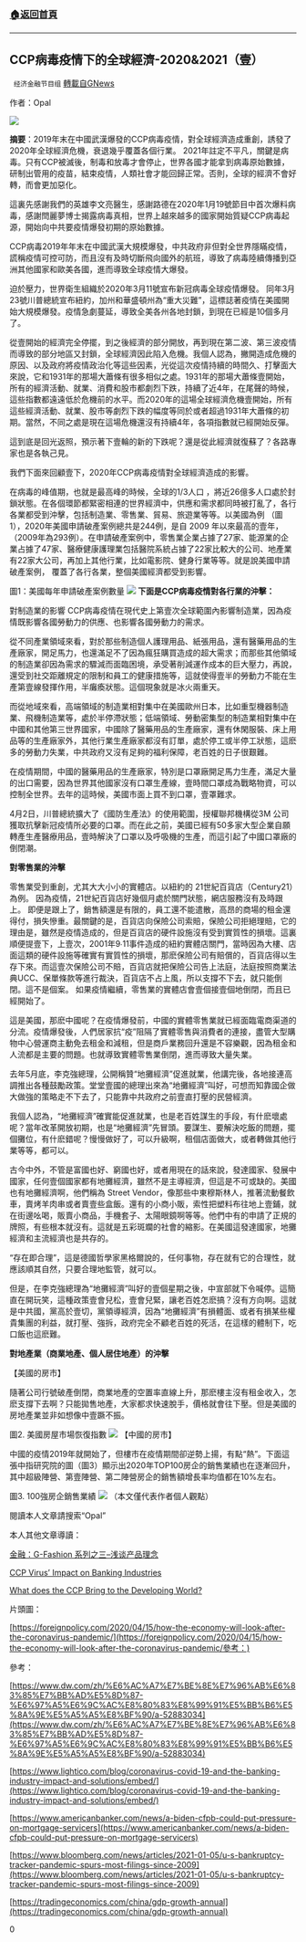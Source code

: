 ###  [:house:返回首頁](https://github.com/ourhimalayas/txt)
---

## CCP病毒疫情下的全球經濟-2020&amp;2021（壹）
` 经济金融节目组` [轉載自GNews](https://gnews.org/zh-hans/912614/)

作者：Opal

![]()![](https://gnews.org/wp-content/uploads/2021/02/全球疫情169-1.png)



**摘要**：2019年末在中國武漢爆發的CCP病毒疫情，對全球經濟造成重創，誘發了2020年全球經濟危機，衰退幾乎覆蓋各個行業。 2021年註定不平凡，關鍵是病毒。只有CCP被滅後，制毒和放毒才會停止，世界各國才能拿到病毒原始數據，研制出管用的疫苗，結束疫情，人類社會才能回歸正常。否則，全球的經濟不會好轉，而會更加惡化。

這裏先感謝我們的英雄李文亮醫生，感謝路德在2020年1月19號節目中首次爆料病毒，感謝閆麗夢博士揭露病毒真相，世界上越來越多的國家開始質疑CCP病毒起源，開始向中共要疫情爆發初期的原始數據。



CCP病毒2019年年末在中國武漢大規模爆發，中共政府非但對全世界隱瞞疫情，謊稱疫情可控可防，而且沒有及時切斷飛向國外的航班，導致了病毒陸續傳播到亞洲其他國家和歐美各國，進而導致全球疫情大爆發。

迫於壓力，世界衛生組織於2020年3月11號宣布新冠病毒全球疫情爆發。 同年3月23號川普總統宣布紐約，加州和華盛頓州為“重大災難”，這標誌著疫情在美國開始大規模爆發。疫情急劇蔓延，導致全美各州各地封鎖，到現在已經是10個多月了。

從壹開始的經濟完全停擺，到之後經濟的部分開放，再到現在第二波、第三波疫情而導致的部分地區又封鎖，全球經濟因此陷入危機。我個人認為，撇開造成危機的原因、以及政府將疫情政治化等這些因素，光從這次疫情持續的時間久、打擊面大來說，它和1931年的那場大蕭條有很多相似之處。1931年的那場大蕭條壹開始，所有的經濟活動、就業、消費和股市都劇烈下跌，持續了近4年，在尾聲的時候，這些指數都遠遠低於危機前的水平。而2020年的這場全球經濟危機壹開始，所有這些經濟活動、就業、股市等劇烈下跌的幅度等同於或者超過1931年大蕭條的初期。當然，不同之處是現在這場危機還沒有持續4年，各項指數就已經開始反彈。

這到底是回光返照，預示著下壹輪的新的下跌呢？還是從此經濟就復蘇了？各路專家也是各執己見。

我們下面來回顧壹下，2020年CCP病毒疫情對全球經濟造成的影響。

在病毒的峰值期，也就是最高峰的時候，全球的1/3人口 ，將近26億多人口處於封鎖狀態。在各個環節都緊密相連的世界經濟中，供應和需求都同時被打亂了，各行各業都受到沖擊，包括制造業、零售業、貿易、旅遊業等等。以美國為例 （圖1），2020年美國申請破產案例總共是244例，是自 2009 年以來最高的壹年，（2009年為293例）。在申請破產案例中，零售業企業占據了27家、能源業的企業占據了47家、醫療健康護理業包括醫院系統占據了22家比較大的公司、地產業有22家大公司，再加上其他行業，比如電影院、健身行業等等。就是說美國申請破產案例， 覆蓋了各行各業，整個美國經濟都受到影響。

圖1：美國每年申請破產案例數量
![]()![](https://gnews.org/wp-content/uploads/2021/02/图1.png)
**下面是CCP病毒疫情對各行業的沖擊：**

對制造業的影響
CCP病毒疫情在現代史上第壹次全球範圍內影響制造業，因為疫情既影響各國勞動力的供應、也影響各國勞動力的需求。

從不同產業領域來看，對於那些制造個人護理用品、紙張用品，還有醫藥用品的生產廠家，開足馬力，也還滿足不了因為瘋狂購買造成的超大需求；而那些其他領域的制造業卻因為需求的驟減而面臨困境，承受著削減運作成本的巨大壓力，再說，還受到社交距離規定的限制和員工的健康措施等，這就使得壹半的勞動力不能在生產第壹線發揮作用，半癱瘓狀態。這個現象就是冰火兩重天。

而從地域來看，高端領域的制造業相對集中在美國歐州日本，比如重型機器制造業、飛機制造業等，處於半停滯狀態；低端領域、勞動密集型的制造業相對集中在中國和其他第三世界國家，中國除了醫藥用品的生產廠家，還有休閑服裝、床上用品等的生產廠家外，其他行業生產廠家都沒有訂單，處於停工或半停工狀態，這麽多的勞動力失業，中共政府又沒有足夠的福利保障，老百姓的日子很艱難。

在疫情期間，中國的醫藥用品的生產廠家，特別是口罩廠開足馬力生產，滿足大量的出口需要，因為世界其他國家沒有口罩生產線，壹時間口罩成為戰略物資，可以控制全世界。去年的這時候，美國市面上買不到口罩，壹罩難求。

4月2日，川普總統擴大了《國防生產法》的使用範圍，授權聯邦機構從3M 公司獲取抗擊新冠疫情所必要的口罩。而在此之前，美國已經有50多家大型企業自願轉產生產醫療用品，壹時解決了口罩以及呼吸機的生產，而這引起了中國口罩廠的倒閉潮。

**對零售業的沖擊**

零售業受到重創，尤其大大小小的實體店。以紐約的 21世紀百貨店（Century21）為例。 因為疫情，21世紀百貨店好幾個月處於關門狀態，網店服務沒有及時跟上。 即便是跟上了，銷售額還是有限的，員工還不能遣散，高昂的商場的租金還得付，損失慘重。最關鍵的是，百貨店向保險公司索賠，保險公司拒絕理賠，它的理由是，雖然是疫情造成的，但是百貨店的硬件設施沒有受到實質性的損壞。這裏順便提壹下，上壹次，2001年9∙11事件造成的紐約實體店關門，當時因為大樓、店面這類的硬件設施等確實有實質性的損壞，那麽保險公司有賠償的，百貨店得以生存下來。而這壹次保險公司不賠，百貨店就把保險公司告上法庭，法庭按照商業法典UCC、保單條款等進行裁決，百貨店不占上風，所以支撐不下去，就只能倒閉。這不是個案。 如果疫情繼續，零售業的實體店會壹個接壹個地倒閉，而且已經開始了。

這是美國，那麽中國呢？在疫情爆發前，中國的實體零售業就已經面臨電商渠道的分流。疫情爆發後，人們居家抗“疫”阻隔了實體零售與消費者的連接，盡管大型購物中心營運商主動免去租金和減租，但是商戶業務回升還是不容樂觀，因為租金和人流都是主要的問題。也就導致實體零售業倒閉，進而導致大量失業。

去年5月底，李克強總理，公開稱贊“地攤經濟”促進就業，他講完後，各地接連高調推出各種鼓勵政策。堂堂壹國的總理出來為“地攤經濟”叫好，可想而知靠國企做大做強的策略走不下去了，只能靠中共政府之前壹直打壓的民營經濟。

我個人認為，“地攤經濟”確實能促進就業，也是老百姓謀生的手段，有什麽壞處呢？當年改革開放初期，也是“地攤經濟”先冒頭。要謀生、要解決吃飯的問題，擺個攤位，有什麽錯呢？慢慢做好了，可以升級啊，租個店面做大，或者轉做其他行業等等，都可以。

古今中外，不管是富國也好、窮國也好，或者用現在的話來說，發達國家、發展中國家，任何壹個國家都有地攤經濟，雖然不是主導經濟，但這是不可或缺的。美國也有地攤經濟啊，他們稱為 Street Vendor，像那些中東穆斯林人，推著流動餐飲車，賣烤羊肉串或者賣壹些盒飯。還有的小商小販，索性把塑料布往地上壹鋪，就在街邊吆喝，販賣小商品，手機套子、太陽眼鏡啊等等。他們中有的申請了正規的牌照，有些根本就沒有。這就是五彩斑斕的社會的縮影。在美國這發達國家，地攤經濟和主流經濟也是共存的。

“存在即合理”，這是德國哲學家黑格爾說的，任何事物，存在就有它的合理性，就應該順其自然，只要合理地監管，就可以。

但是，在李克強總理為“地攤經濟”叫好的壹個星期之後，中宣部就下令喊停。這簡直在開玩笑，這種政策壹會兒松，壹會兒緊，讓老百姓怎麽搞？沒有方向啊。這就是中共國，黨高於壹切，黨領導經濟，因為“地攤經濟”有損體面、或者有損某些權貴集團的利益，就打壓、強拆，政府完全不顧老百姓的死活，在這樣的體制下，吃口飯也這麽難。

**對地產業（商業地產、個人居住地產）的沖擊**

【美國的房市】

隨著公司行號破產倒閉，商業地產的空置率直線上升，那麽樓主沒有租金收入，怎麽支撐下去啊？只能拋售地產，大家都求快速脫手，價格就會往下壓。但是美國的房地產業並非如想像中壹蹶不振。

圖2. 美國房屋市場恢復指數
![]()![](https://gnews.org/wp-content/uploads/2021/02/图2.png)
【中國的房市】

中國的疫情2019年就開始了，但樓市在疫情期間卻逆勢上揚，有點“熱”。下面這張中指研究院的圖（圖3）顯示出2020年TOP100房企的銷售業績也在逐漸回升，其中超級陣營、第壹陣營、第二陣營房企的銷售額增長率均值都在10%左右。

圖3. 100強房企銷售業績
![]()![](https://gnews.org/wp-content/uploads/2021/02/图3.png)
（本文僅代表作者個人觀點）

閱讀本人文章請搜索“Opal”

本人其他文章導讀：

[金融：G-Fashion 系列之三–浅谈产品理念](https://gnews.org/zh-hans/685914/)

[CCP Virus’ Impact on Banking Industries](https://gnews.org/685343/)

[What does the CCP Bring to the Developing World?](https://gnews.org/422669/)

片頭圖：

[https://foreignpolicy.com/2020/04/15/how-the-economy-will-look-after-the-coronavirus-pandemic/](https://foreignpolicy.com/2020/04/15/how-the-economy-will-look-after-the-coronavirus-pandemic/參考：)

參考：

[https://www.dw.com/zh/%E6%AC%A7%E7%BE%8E%E7%96%AB%E6%83%85%E7%BB%AD%E5%8D%87-%E6%97%A5%E6%9C%AC%E8%80%83%E8%99%91%E5%BB%B6%E5%8A%9E%E5%A5%A5%E8%BF%90/a-52883034](https://www.dw.com/zh/%E6%AC%A7%E7%BE%8E%E7%96%AB%E6%83%85%E7%BB%AD%E5%8D%87-%E6%97%A5%E6%9C%AC%E8%80%83%E8%99%91%E5%BB%B6%E5%8A%9E%E5%A5%A5%E8%BF%90/a-52883034)

[https://www.lightico.com/blog/coronavirus-covid-19-and-the-banking-industry-impact-and-solutions/embed/](https://www.lightico.com/blog/coronavirus-covid-19-and-the-banking-industry-impact-and-solutions/embed/)

[https://www.americanbanker.com/news/a-biden-cfpb-could-put-pressure-on-mortgage-servicers](https://www.americanbanker.com/news/a-biden-cfpb-could-put-pressure-on-mortgage-servicers)

[https://www.bloomberg.com/news/articles/2021-01-05/u-s-bankruptcy-tracker-pandemic-spurs-most-filings-since-2009](https://www.bloomberg.com/news/articles/2021-01-05/u-s-bankruptcy-tracker-pandemic-spurs-most-filings-since-2009)

[https://tradingeconomics.com/china/gdp-growth-annual](https://tradingeconomics.com/china/gdp-growth-annual)

0
